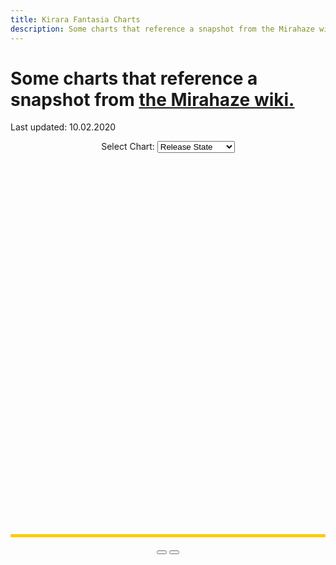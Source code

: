 ```yaml
---
title: Kirara Fantasia Charts
description: Some charts that reference a snapshot from the Mirahaze wiki.
---
```


# Some charts that reference a snapshot from [the Mirahaze wiki.](https://kirarafantasia.miraheze.org/wiki/Main_Page)
Last updated: 10.02.2020

<script src="assets/js/KiraraStats.js"></script>
<div style="text-align:center">
	<label for="chartselect">Select Chart: </label>
	<select id="chartselect">
		<optgroup label="5* Cards">
			<option value="0">Release State</option>
			<option value="2">Elements</option>
			<option value="3">Classes</option>
			<option value="4">Class/Attribute</option>
		</optgroup>
		<optgroup label="Others">
			<option value="1">Rarities</option>
		</optgroup>
	</select>
</div>
<div id="chartarea" class="ui-widget-content" style="width: 100%; min-height: 400px; height: 600px; margin: 10px auto; border-bottom: 5px solid #FFCC00;">
	<canvas id="myChart"></canvas>
</div>
<div style="text-align:center">
	<button id="chartplus"></button>
	<button id="chartminus"></button>
</div>